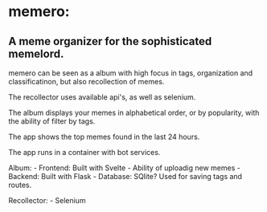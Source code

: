 # memero:

## A meme organizer for the sophisticated memelord.

memero can be seen as a album with high focus in tags, organization and classificatinon, but also recollection of memes.

The recollector uses available api's, as well as selenium.

The album displays your memes in alphabetical order, or by popularity, with the ability of filter by tags.

The app shows the top memes found in the last 24 hours.

The app runs in a container with bot services.

Album:
    - Frontend: Built with Svelte
        - Ability of uploadig new memes
    - Backend: Built with Flask
    - Database: SQlite? Used for saving tags and routes.

Recollector:
    - Selenium